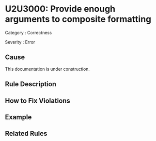 # U2U3000: Provide enough arguments to composite formatting

Category : Correctness

Severity : Error

## Cause

This documentation is under construction.

## Rule Description



## How to Fix Violations



## Example



## Related Rules
